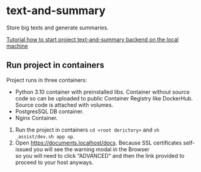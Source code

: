 # text-and-summary
Store big texts and generate summaries.

[Tutorial how to start project text-and-summary backend on the local machine](./project-text-and-summary/README.md)

## Run project in containers
Project runs in three containers:
- Python 3.10 container with preinstalled libs. Container without source code so can be uploaded to public Container Registry like DockerHub. \
Source code is attached with volumes.
- PostgresSQL DB container.
- Nginx Container.

1. Run the project in containers `cd <root derictory>` and `sh _assist/dev.sh app up`.
2. Open https://documents.localhost/docs. Because SSL certificates self-issued you will see the warning modal in the Browser \
so you will need to click “ADVANCED” and then the link provided to proceed to your host anyways.
